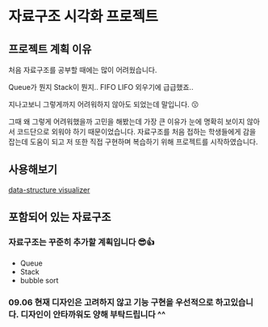 # 자료구조 시각화 프로젝트

## 프로젝트 계획 이유
처음 자료구조를 공부할 때에는 많이 어려웠습니다.

Queue가 뭔지 Stack이 뭔지.. FIFO LIFO 외우기에 급급했죠..

지나고보니 그렇게까지 어려워하지 않아도 되었는데 말입니다. 😗

그때 왜 그렇게 어려워했을까 고민을 해봤는데 가장 큰 이유가 눈에 명확히 보이지 않아서 코드단으로 외워야 하기 때문이었습니다.
자료구조를 처음 접하는 학생들에게 감을 잡는데 도움이 되고 저 또한 직접 구현하며 복습하기 위해 프로젝트를 시작하였습니다.

## 사용해보기
[data-structure visualizer](lireeruel.github.io/data-structure/)

## 포함되어 있는 자료구조

### 자료구조는 꾸준히 추가할 계획입니다 😎👍

<ul>
  <li>Queue</li>
  <li>Stack</li>
  <li>bubble sort</li>
</ul>

### 09.06 현재 디자인은 고려하지 않고 기능 구현을 우선적으로 하고있습니다. 디자인이 안타까워도 양해 부탁드립니다 ^^
